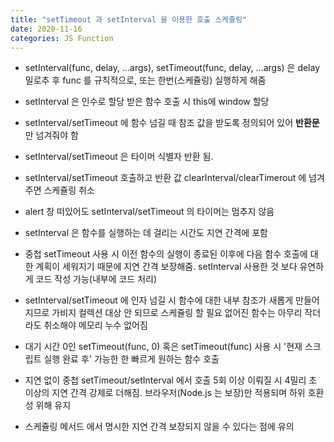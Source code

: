```yaml
---
title: "setTimeout 과 setInterval 을 이용한 호출 스케쥴링"
date: 2020-11-16
categories: JS Function
---
```


- setInterval(func, delay, ...args), setTimeout(func, delay, ...args) 은 delay 밀로추 후 func 를 규칙적으로, 또는 한번(스케쥴링) 실행하게 해줌

- setInterval 은 인수로 할당 받은 함수 호출 시 this에 window 할당

- setInterval/setTimeout 에 함수 넘길 때 참조 값을 받도록 정의되어 있어 **반환문** 만 넘겨줘야 함

- setInterval/setTimeout 은 타이머 식별자 반환 됨.

- setInterval/setTimeout 호출하고 반환 값 clearInterval/clearTimerout 에 넘겨주면 스케쥴링 취소

- alert 창 떠있어도 setInterval/setTimeout 의 타이머는 멈추지 않음

- setInterval 은 함수를 실행하는 데 걸리는 시간도 지연 간격에 포함

- 중첩 setTimeout 사용 시 이전 함수의 실행이 종료된 이후에 다음 함수 호출에 대한 계획이 세워지기 때문에 지연 간격 보장해줌. setInterval 사용한 것 보다 유연하게 코드 작성 가능(내부에 코드 처리)

- setInterval/setTimeout 에 인자 넘길 시 함수에 대한 내부 참조가 새롭게 만들어 지므로 가비지 컬렉션 대상 안 되므로 스케쥴링 할 필요 없어진 함수는 아무리 작더라도 취소해야 메모리 누수 없어짐

- 대기 시간 0인 setTimeout(func, 0) 혹은 setTimeout(func) 사용 시 '현재 스크립트 실행 완료 후' 가능한 한 빠르게 원하는 함수 호출

- 지연 없이 중첩 setTimeout/setInterval 에서 호출 5회 이상 이뤄질 시 4밀리 초 이상의 지연 간격 강제로 더해짐. 브라우저(Node.js 는 보장)만 적용되며 하위 호환성 위해 유지

- 스케쥴링 메서드 에서 명시한 지연 간격 보장되지 않을 수 있다는 점에 유의
